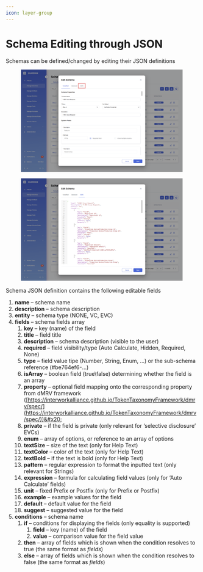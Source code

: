 ```yaml
---
icon: layer-group
---
```


# Schema Editing through JSON

Schemas can be defined/changed by editing their JSON definitions

<figure><img src="../../../.gitbook/assets/image.png" alt=""><figcaption></figcaption></figure>

<figure><img src="../../../.gitbook/assets/image (1).png" alt=""><figcaption></figcaption></figure>

Schema JSON definition contains the following editable fields

1. **name** – schema name
2. **description** – schema description
3. **entity** – schema type (NONE, VC, EVC)
4. **fields** – schema fields array
   1. **key** – key (name) of the field
   2. **title** – field title&#x20;
   3. **description** – schema description (visible to the user)
   4. **required** – field visibility/type (Auto Calculate, Hidden, Required, None)
   5. **type** – field value tipe (Number, String, Enum, …) or the sub-schema reference (#be764ef6-…)
   6. **isArray** – boolean field (true\false) determining whether the field is an array
   7. **property** – optional field mapping onto the corresponding property from dMRV framework ([https://interworkalliance.github.io/TokenTaxonomyFramework/dmrv/spec/](https://interworkalliance.github.io/TokenTaxonomyFramework/dmrv/spec/))&#x20;
   8. **private** – if the field is private (only relevant for ‘selective disclosure’ EVCs)
   9. **enum** – array of options, or reference to an array of options
   10. **textSize** – size of the text (only for Help Text)
   11. **textColor** – color of the text (only for Help Text)
   12. **textBold** – if the text is bold (only for Help Text)
   13. **pattern** – regular expression to format the inputted text (only relevant for Strings)
   14. **expression** – formula for calculating field values (only for ‘Auto Calculate’ fields)
   15. **unit** – fixed Prefix or Postfix (only for Prefix or Postfix)
   16. **example** – example values for the field
   17. **default** – default value for the field
   18. **suggest** – suggested value for the field
5. **conditions** – schema name
   1. **if** – conditions for displaying the fields (only equality is supported)
      1. **field** – key (name) of the field
      2. **value** – comparison value for the field value
   2. **then** – array of fields which is shown when the condition resolves to true (the same format as _fields_)
   3. **else** – array of fields which is shown when the condition resolves to false (the same format as _fields_)

